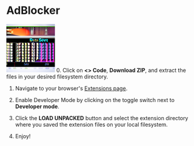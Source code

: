# AdBlocker
![Love you!](https://github.com/casyellow/AdBlocker/blob/main/icons/logo_128x128.png)
0. Click on **<> Code**, **Download ZIP**, and extract the files in your desired filesystem directory.

1. Navigate to your browser's [Extensions page](chrome://extensions).

3. Enable Developer Mode by clicking on the toggle switch next to **Developer mode**.

4. Click the **LOAD UNPACKED** button and select the extension directory where you saved the extension files on your local filesystem.

5. Enjoy!
